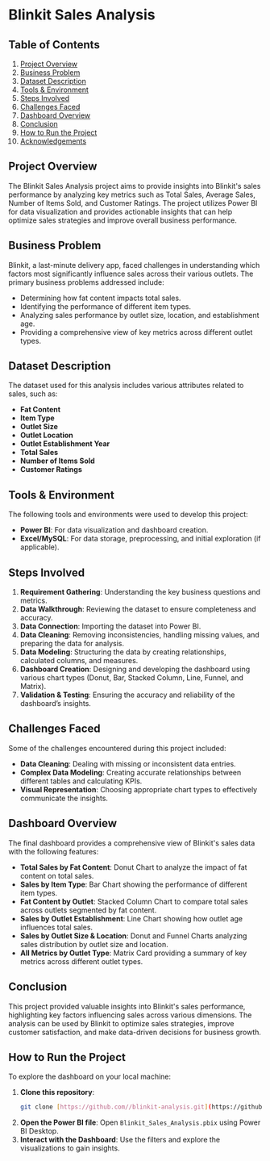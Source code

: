 # Blinkit Sales Analysis

## Table of Contents
1. [Project Overview](#project-overview)
2. [Business Problem](#business-problem)
3. [Dataset Description](#dataset-description)
4. [Tools & Environment](#tools--environment)
5. [Steps Involved](#steps-involved)
6. [Challenges Faced](#challenges-faced)
7. [Dashboard Overview](#dashboard-overview)
8. [Conclusion](#conclusion)
9. [How to Run the Project](#how-to-run-the-project)
10. [Acknowledgements](#acknowledgements)

## Project Overview
The Blinkit Sales Analysis project aims to provide insights into Blinkit's sales performance by analyzing key metrics such as Total Sales, Average Sales, Number of Items Sold, and Customer Ratings. The project utilizes Power BI for data visualization and provides actionable insights that can help optimize sales strategies and improve overall business performance.

## Business Problem
Blinkit, a last-minute delivery app, faced challenges in understanding which factors most significantly influence sales across their various outlets. The primary business problems addressed include:
- Determining how fat content impacts total sales.
- Identifying the performance of different item types.
- Analyzing sales performance by outlet size, location, and establishment age.
- Providing a comprehensive view of key metrics across different outlet types.

## Dataset Description
The dataset used for this analysis includes various attributes related to sales, such as:
- **Fat Content**
- **Item Type**
- **Outlet Size**
- **Outlet Location**
- **Outlet Establishment Year**
- **Total Sales**
- **Number of Items Sold**
- **Customer Ratings**

## Tools & Environment
The following tools and environments were used to develop this project:
- **Power BI**: For data visualization and dashboard creation.
- **Excel/MySQL**: For data storage, preprocessing, and initial exploration (if applicable).

## Steps Involved
1. **Requirement Gathering**: Understanding the key business questions and metrics.
2. **Data Walkthrough**: Reviewing the dataset to ensure completeness and accuracy.
3. **Data Connection**: Importing the dataset into Power BI.
4. **Data Cleaning**: Removing inconsistencies, handling missing values, and preparing the data for analysis.
5. **Data Modeling**: Structuring the data by creating relationships, calculated columns, and measures.
6. **Dashboard Creation**: Designing and developing the dashboard using various chart types (Donut, Bar, Stacked Column, Line, Funnel, and Matrix).
7. **Validation & Testing**: Ensuring the accuracy and reliability of the dashboard’s insights.

## Challenges Faced
Some of the challenges encountered during this project included:
- **Data Cleaning**: Dealing with missing or inconsistent data entries.
- **Complex Data Modeling**: Creating accurate relationships between different tables and calculating KPIs.
- **Visual Representation**: Choosing appropriate chart types to effectively communicate the insights.

## Dashboard Overview
The final dashboard provides a comprehensive view of Blinkit's sales data with the following features:
- **Total Sales by Fat Content**: Donut Chart to analyze the impact of fat content on total sales.
- **Sales by Item Type**: Bar Chart showing the performance of different item types.
- **Fat Content by Outlet**: Stacked Column Chart to compare total sales across outlets segmented by fat content.
- **Sales by Outlet Establishment**: Line Chart showing how outlet age influences total sales.
- **Sales by Outlet Size & Location**: Donut and Funnel Charts analyzing sales distribution by outlet size and location.
- **All Metrics by Outlet Type**: Matrix Card providing a summary of key metrics across different outlet types.

## Conclusion
This project provided valuable insights into Blinkit's sales performance, highlighting key factors influencing sales across various dimensions. The analysis can be used by Blinkit to optimize sales strategies, improve customer satisfaction, and make data-driven decisions for business growth.

## How to Run the Project
To explore the dashboard on your local machine:
1. **Clone this repository**:
   ```bash
   git clone [https://github.com//blinkit-analysis.git](https://github.com/ayushGupta1405/Blinkit-Analysis-/edit/main/README.md)
   ```
2. **Open the Power BI file**: Open `Blinkit_Sales_Analysis.pbix` using Power BI Desktop.
3. **Interact with the Dashboard**: Use the filters and explore the visualizations to gain insights.
